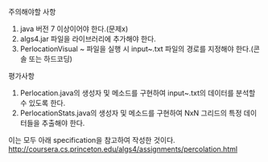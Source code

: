 주의해야할 사항

1. java 버전 7 이상이어야 한다.(문제x)
2. algs4.jar 파일을 라이브러리에 추가해야 한다.
3. PerlocationVisual ~ 파일을 실행 시 input~.txt 파일의 경로를 지정해야 한다.(콘솔 또는 하드코딩)

평가사항

1. Perlocation.java의 생성자 및 메소드를 구현하여 input~.txt의 데이터를 분석할 수 있도록 한다.
2. PerlocationStats.java의 생성자 및 메소드를 구현하여 NxN 그리드의 특정 데이터들을 추출해야 한다.

이는 모두 아래 specification을 참고하여 작성한 것이다.
http://coursera.cs.princeton.edu/algs4/assignments/percolation.html
